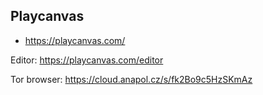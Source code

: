 ## Playcanvas

- https://playcanvas.com/

Editor: https://playcanvas.com/editor

Tor browser: https://cloud.anapol.cz/s/fk2Bo9c5HzSKmAz



